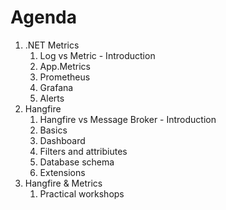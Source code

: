 # Agenda

1. .NET Metrics
    1. Log vs Metric - Introduction
    1. App.Metrics
    1. Prometheus
    1. Grafana
    1. Alerts
2. Hangfire
    1. Hangfire vs Message Broker - Introduction
    1. Basics
    1. Dashboard
    1. Filters and attribiutes
    1. Database schema
    1. Extensions
3. Hangfire & Metrics
    1. Practical workshops